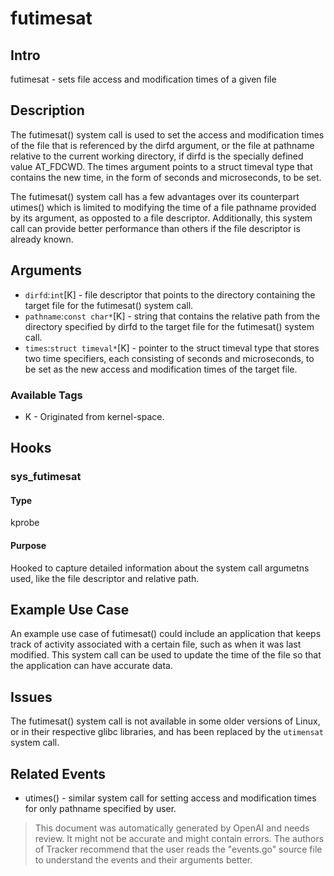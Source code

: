 
# futimesat

## Intro
futimesat - sets file access and modification times of a given file

## Description
The futimesat() system call is used to set the access and modification times of the
file that is referenced by the dirfd argument, or the file at pathname relative to
the current working directory, if dirfd is the specially defined value AT_FDCWD.
The times argument points to a struct timeval type that contains the new time,
in the form of seconds and microseconds, to be set. 

The futimesat() system call has a few advantages over its counterpart utimes()
which is limited to modifying the time of a file pathname provided by its
argument, as opposted to a file descriptor. Additionally, this system call
can provide better performance than others if the file descriptor is already
known. 

## Arguments
* `dirfd`:`int`[K] - file descriptor that points to the directory containing the target file for the futimesat() system call.
* `pathname`:`const char*`[K] - string that contains the relative path from the directory specified by dirfd to the target file for the futimesat() system call.
* `times`:`struct timeval*`[K] - pointer to the struct timeval type that stores two time specifiers, each consisting of seconds and microseconds, to be set as the new access and modification times of the target file.

### Available Tags
* K - Originated from kernel-space.

## Hooks
### sys_futimesat
#### Type
kprobe
#### Purpose
Hooked to capture detailed information about the system call argumetns used, like the file descriptor and relative path.

## Example Use Case
An example use case of futimesat() could include an application that keeps track of activity associated with a certain file, such as when it was last modified. This system call can be used to update the time of the file so that the application can have accurate data. 

## Issues
The futimesat() system call is not available in some older versions of Linux, or in their respective glibc libraries, and has been replaced by the `utimensat` system call. 

## Related Events
* utimes() - similar system call for setting access and modification times for only pathname specified by user.

> This document was automatically generated by OpenAI and needs review. It might
> not be accurate and might contain errors. The authors of Tracker recommend that
> the user reads the "events.go" source file to understand the events and their
> arguments better.
